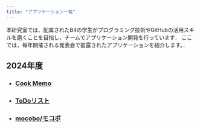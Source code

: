 ```yaml
---
title: "アプリケーション一覧"
---
```


本研究室では、配属されたB4の学生がプログラミング技術やGitHubの活用スキルを磨くことを目指し，チームでアプリケーション開発を行っています．
ここでは，毎年開催される発表会で披露されたアプリケーションを紹介します。．

## 2024年度
- ### [Cook Memo](/application/2024/cook_memo/)
- ### [ToDoリスト](/application/2024/to_do_app/)
- ### [mocobo/モコボ](/application/2024/my_own_cook_book/)